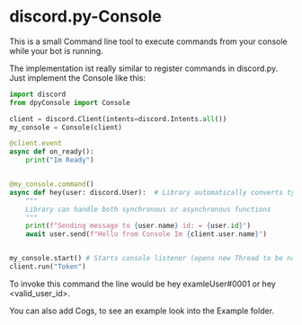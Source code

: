 # discord.py-Console

This is a small Command line tool to execute commands from your console while your bot is running.

The implementation ist really similar to register commands in discord.py.
Just implement the Console like this:

```python
import discord
from dpyConsole import Console

client = discord.Client(intents=discord.Intents.all())
my_console = Console(client)

@client.event
async def on_ready():
    print("Im Ready")


@my_console.command()
async def hey(user: discord.User):  # Library automatically converts type annotations, just like in discord.py
    """
    Library can handle both synchronous or asynchronous functions
    """
    print(f"Sending message to {user.name} id: = {user.id}")
    await user.send(f"Hello from Console Im {client.user.name}")


my_console.start() # Starts console listener (opens new Thread to be nonblocking)
client.run("Token")
```
To invoke this command the line would be hey examleUser#0001 or hey <valid_user_id>.

You can also add Cogs, to see an example look into the Example folder.